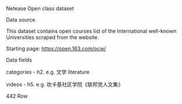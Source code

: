 Netease Open class dataset


Data source

This dataset contains open courses list of the International well-known Universities scraped from the website.

Starting page: https://open.163.com/ocw/

Data fields

categories - h2. e.g. 文学 literature

videos - h5. e.g. 坎卡基社区学院《联邦党人文集》

442 Row
